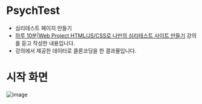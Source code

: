 # PsychTest
- 심리테스트 페이지 만들기
- [하루 10분|Web Project HTML/JS/CSS로 나만의 심리테스트 사이트 만들기](https://www.inflearn.com/course/심리테스트-사이트-제작/lecture/69743?tab=curriculum) 강의를 듣고 작성한 내용입니다.
- 강의에서 제공한 데이터로 클론코딩을 한 결과물입니다.

# 시작 화면
![image](https://user-images.githubusercontent.com/60311404/114272594-c26ec580-9a51-11eb-9c59-68ea82906642.png)
